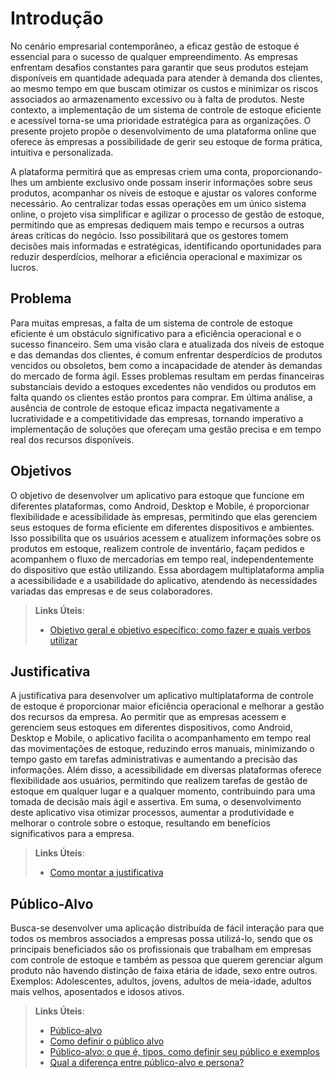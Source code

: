 # Introdução

No cenário empresarial contemporâneo, a eficaz gestão de estoque é essencial para o sucesso de qualquer empreendimento. As empresas enfrentam desafios constantes para garantir que seus produtos estejam disponíveis em quantidade adequada para atender à demanda dos clientes, ao mesmo tempo em que buscam otimizar os custos e minimizar os riscos associados ao armazenamento excessivo ou à falta de produtos.
Neste contexto, a implementação de um sistema de controle de estoque eficiente e acessível torna-se uma prioridade estratégica para as organizações. O presente projeto propõe o desenvolvimento de uma plataforma online que oferece às empresas a possibilidade de gerir seu estoque de forma prática, intuitiva e personalizada.

A plataforma permitirá que as empresas criem uma conta, proporcionando-lhes um ambiente exclusivo onde possam inserir informações sobre seus produtos, acompanhar os níveis de estoque e ajustar os valores conforme necessário. Ao centralizar todas essas operações em um único sistema online, o projeto visa simplificar e agilizar o processo de gestão de estoque, permitindo que as empresas dediquem mais tempo e recursos a outras áreas críticas do negócio. Isso possibilitará que os gestores tomem decisões mais informadas e estratégicas, identificando oportunidades para reduzir desperdícios, melhorar a eficiência operacional e maximizar os lucros.

## Problema
Para muitas empresas, a falta de um sistema de controle de estoque eficiente é um obstáculo significativo para a eficiência operacional e o sucesso financeiro. Sem uma visão clara e atualizada dos níveis de estoque e das demandas dos clientes, é comum enfrentar desperdícios de produtos vencidos ou obsoletos, bem como a incapacidade de atender às demandas do mercado de forma ágil. Esses problemas resultam em perdas financeiras substanciais devido a estoques excedentes não vendidos ou produtos em falta quando os clientes estão prontos para comprar. Em última análise, a ausência de controle de estoque eficaz impacta negativamente a lucratividade e a competitividade das empresas, tornando imperativo a implementação de soluções que ofereçam uma gestão precisa e em tempo real dos recursos disponíveis.

## Objetivos
O objetivo de desenvolver um aplicativo para estoque que funcione em diferentes plataformas, como Android, Desktop e Mobile, é proporcionar flexibilidade e acessibilidade às empresas, permitindo que elas gerenciem seus estoques de forma eficiente em diferentes dispositivos e ambientes. Isso possibilita que os usuários acessem e atualizem informações sobre os produtos em estoque, realizem controle de inventário, façam pedidos e acompanhem o fluxo de mercadorias em tempo real, independentemente do dispositivo que estão utilizando. Essa abordagem multiplataforma amplia a acessibilidade e a usabilidade do aplicativo, atendendo às necessidades variadas das empresas e de seus colaboradores.
> **Links Úteis**:
> - [Objetivo geral e objetivo específico: como fazer e quais verbos utilizar](https://blog.mettzer.com/diferenca-entre-objetivo-geral-e-objetivo-especifico/)

## Justificativa
A justificativa para desenvolver um aplicativo multiplataforma de controle de estoque é proporcionar maior eficiência operacional e melhorar a gestão dos recursos da empresa. Ao permitir que as empresas acessem e gerenciem seus estoques em diferentes dispositivos, como Android, Desktop e Mobile, o aplicativo facilita o acompanhamento em tempo real das movimentações de estoque, reduzindo erros manuais, minimizando o tempo gasto em tarefas administrativas e aumentando a precisão das informações. Além disso, a acessibilidade em diversas plataformas oferece flexibilidade aos usuários, permitindo que realizem tarefas de gestão de estoque em qualquer lugar e a qualquer momento, contribuindo para uma tomada de decisão mais ágil e assertiva. Em suma, o desenvolvimento deste aplicativo visa otimizar processos, aumentar a produtividade e melhorar o controle sobre o estoque, resultando em benefícios significativos para a empresa.

> **Links Úteis**:
> - [Como montar a justificativa](https://guiadamonografia.com.br/como-montar-justificativa-do-tcc/)

## Público-Alvo

Busca-se desenvolver uma aplicação distribuída de fácil interação para que todos os membros associados a empresas possa utilizá-lo, sendo que os principais beneficiados são os profissionais que trabalham em empresas com controle de estoque e também as pessoa que querem gerenciar algum produto não havendo distinção de faixa etária de idade, sexo entre outros. Exemplos: Adolescentes, adultos, jovens, adultos de meia-idade, adultos mais velhos, aposentados e idosos ativos.

> **Links Úteis**:
> - [Público-alvo](https://blog.hotmart.com/pt-br/publico-alvo/)
> - [Como definir o público alvo](https://exame.com/pme/5-dicas-essenciais-para-definir-o-publico-alvo-do-seu-negocio/)
> - [Público-alvo: o que é, tipos, como definir seu público e exemplos](https://klickpages.com.br/blog/publico-alvo-o-que-e/)
> - [Qual a diferença entre público-alvo e persona?](https://rockcontent.com/blog/diferenca-publico-alvo-e-persona/)
